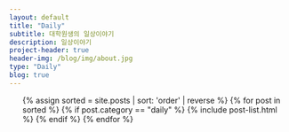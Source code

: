 ```yaml
---
layout: default
title: "Daily"
subtitle: 대학원생의 일상이야기
description: 일상이야기
project-header: true
header-img: /blog/img/about.jpg
type: "Daily"
blog: true
---
```


<ul class="catalogue">
{% assign sorted = site.posts | sort: 'order' | reverse %}
{% for post in sorted %}
{% if post.category == "daily" %}
{% include post-list.html %}
{% endif %}
{% endfor %}
</ul>